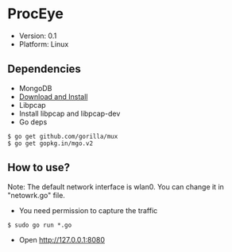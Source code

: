 # ProcEye
- Version: 0.1
- Platform: Linux


## Dependencies

- MongoDB
 - [Download and Install](https://www.mongodb.org/downloads)
- Libpcap
 - Install libpcap and libpcap-dev
- Go deps
```
$ go get github.com/gorilla/mux
$ go get gopkg.in/mgo.v2
```

## How to use?

Note: The default network interface is wlan0. You can change it
in "netowrk.go" file.
 
- You need permission to capture the traffic
```
$ sudo go run *.go
```
- Open http://127.0.0.1:8080

